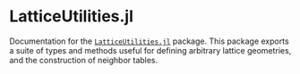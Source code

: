 # LatticeUtilities.jl

Documentation for the [`LatticeUtilities.jl`](https://github.com/cohensbw/LatticeUtilities.jl) package.
This package exports a suite of types and methods useful for defining arbitrary lattice geometries, and the construction of neighbor tables.